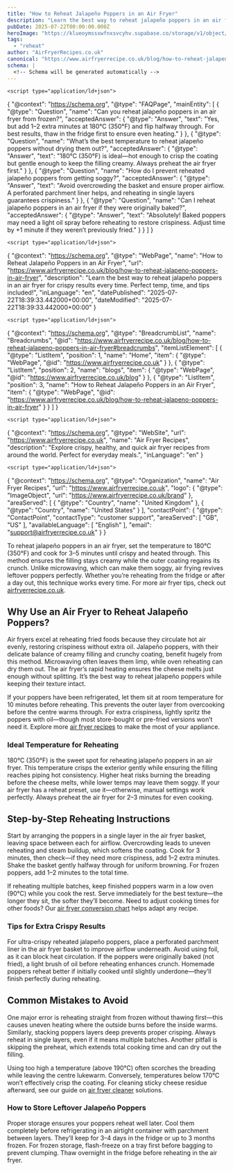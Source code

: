```yaml
---
title: "How to Reheat Jalapeño Poppers in an Air Fryer"
description: "Learn the best way to reheat jalapeño poppers in an air fryer for crispy results every time. Perfect temp, time, and tips included!"
pubDate: 2025-07-22T00:00:00.000Z
heroImage: "https://klueoymssxwfnxsvcyhv.supabase.co/storage/v1/object/public/Shmucket/how-to-reheat-jalapeno-poppers-in-air-fryer.png"
tags:
  - "reheat"
author: "AirFryerRecipes.co.uk"
canonical: "https://www.airfryerrecipe.co.uk/blog/how-to-reheat-jalapeno-poppers-in-air-fryer"
schema: |
  <!-- Schema will be generated automatically -->
---
```

<script type="application/ld+json">
{
    "@context": "https://schema.org",
    "@type": "BlogPosting",
    "url": "https://www.airfryerrecipe.co.uk/blog/how-to-reheat-jalapeno-poppers-in-air-fryer",
    "mainEntityOfPage": {
        "@type": "WebPage",
        "@id": "https://www.airfryerrecipe.co.uk/blog/how-to-reheat-jalapeno-poppers-in-air-fryer"
    },
    "headline": "Reheat Jalapeño Poppers in Air Fryer – Quick & Crispy",
    "description": "Learn the best way to reheat jalapeño poppers in an air fryer for crispy results every time. Perfect temp, time, and tips included!",
    "author": {
        "@type": "Person",
        "name": "AirFryerRecipes.co.uk",
        "url": "https://www.airfryerrecipe.co.uk/about",
        "image": {
            "@type": "ImageObject",
            "url": "https://klueoymssxwfnxsvcyhv.supabase.co/storage/v1/object/public/Shmucket/Me.jpg"
        }
    },
    "publisher": {
        "@type": "Organization",
        "name": "Air Fryer Recipe",
        "logo": {
            "@type": "ImageObject",
            "url": "https://cdn.prod.website-files.com/68224a465dfe9a7ab4f57570/6844191451a8b2f1e37e63cc_Untitled%20design%20-%202025-06-05T205644.948%20(1).png"
        }
    },
    "datePublished": "2025-07-22T18:39:33.442Z",
    "dateModified": "2025-07-22T18:39:33.442Z",
    "image": {
        "@type": "ImageObject",
        "url": "https://klueoymssxwfnxsvcyhv.supabase.co/storage/v1/object/public/Shmucket/how-to-reheat-jalapeno-poppers-in-air-fryer.png"
    },
    "about": {
        "@type": "Thing",
        "name": "Reheat"
    },
    "articleSection": "Reheat",
    "inLanguage": "en-GB"
}
</script>

    <script type="application/ld+json">
{
    "@context": "https://schema.org",
    "@type": "FAQPage",
    "mainEntity": [
        {
            "@type": "Question",
            "name": "Can you reheat jalapeño poppers in an air fryer from frozen?",
            "acceptedAnswer": {
                "@type": "Answer",
                "text": "Yes, but add 1–2 extra minutes at 180°C (350°F) and flip halfway through. For best results, thaw in the fridge first to ensure even heating."
            }
        },
        {
            "@type": "Question",
            "name": "What’s the best temperature to reheat jalapeño poppers without drying them out?",
            "acceptedAnswer": {
                "@type": "Answer",
                "text": "180°C (350°F) is ideal—hot enough to crisp the coating but gentle enough to keep the filling creamy. Always preheat the air fryer first."
            }
        },
        {
            "@type": "Question",
            "name": "How do I prevent reheated jalapeño poppers from getting soggy?",
            "acceptedAnswer": {
                "@type": "Answer",
                "text": "Avoid overcrowding the basket and ensure proper airflow. A perforated parchment liner helps, and reheating in single layers guarantees crispiness."
            }
        },
        {
            "@type": "Question",
            "name": "Can I reheat jalapeño poppers in an air fryer if they were originally baked?",
            "acceptedAnswer": {
                "@type": "Answer",
                "text": "Absolutely! Baked poppers may need a light oil spray before reheating to restore crispiness. Adjust time by +1 minute if they weren’t previously fried."
            }
        }
    ]
}
</script>

    <script type="application/ld+json">
{
    "@context": "https://schema.org",
    "@type": "WebPage",
    "name": "How to Reheat Jalapeño Poppers in an Air Fryer",
    "url": "https://www.airfryerrecipe.co.uk/blog/how-to-reheat-jalapeno-poppers-in-air-fryer",
    "description": "Learn the best way to reheat jalapeño poppers in an air fryer for crispy results every time. Perfect temp, time, and tips included!",
    "inLanguage": "en",
    "datePublished": "2025-07-22T18:39:33.442000+00:00",
    "dateModified": "2025-07-22T18:39:33.442000+00:00"
}
</script>

    <script type="application/ld+json">
{
    "@context": "https://schema.org",
    "@type": "BreadcrumbList",
    "name": "Breadcrumbs",
    "@id": "https://www.airfryerrecipe.co.uk/blog/how-to-reheat-jalapeno-poppers-in-air-fryer#breadcrumbs",
    "itemListElement": [
        {
            "@type": "ListItem",
            "position": 1,
            "name": "Home",
            "item": {
                "@type": "WebPage",
                "@id": "https://www.airfryerrecipe.co.uk"
            }
        },
        {
            "@type": "ListItem",
            "position": 2,
            "name": "blogs",
            "item": {
                "@type": "WebPage",
                "@id": "https://www.airfryerrecipe.co.uk/blog"
            }
        },
        {
            "@type": "ListItem",
            "position": 3,
            "name": "How to Reheat Jalapeño Poppers in an Air Fryer",
            "item": {
                "@type": "WebPage",
                "@id": "https://www.airfryerrecipe.co.uk/blog/how-to-reheat-jalapeno-poppers-in-air-fryer"
            }
        }
    ]
}
</script>

    <script type="application/ld+json">
{
    "@context": "https://schema.org",
    "@type": "WebSite",
    "url": "https://www.airfryerrecipe.co.uk",
    "name": "Air Fryer Recipes",
    "description": "Explore crispy, healthy, and quick air fryer recipes from around the world. Perfect for everyday meals.",
    "inLanguage": "en"
}
</script>

    <script type="application/ld+json">
{
    "@context": "https://schema.org",
    "@type": "Organization",
    "name": "Air Fryer Recipes",
    "url": "https://www.airfryerrecipe.co.uk",
    "logo": {
        "@type": "ImageObject",
        "url": "https://www.airfryerrecipe.co.uk/brand"
    },
    "areaServed": [
        {
            "@type": "Country",
            "name": "United Kingdom"
        },
        {
            "@type": "Country",
            "name": "United States"
        }
    ],
    "contactPoint": {
        "@type": "ContactPoint",
        "contactType": "customer support",
        "areaServed": [
            "GB",
            "US"
        ],
        "availableLanguage": [
            "English"
        ],
        "email": "support@airfryerrecipe.co.uk"
    }
}
</script>

<p>To reheat jalapeño poppers in an air fryer, set the temperature to 180°C (350°F) and cook for 3–5 minutes until crispy and heated through. This method ensures the filling stays creamy while the outer coating regains its crunch. Unlike microwaving, which can make them soggy, air frying revives leftover poppers perfectly. Whether you’re reheating from the fridge or after a day out, this technique works every time. For more air fryer tips, check out <a href=https://www.airfryerrecipe.co.uk>airfryerrecipe.co.uk</a>.</p>  

<h2>Why Use an Air Fryer to Reheat Jalapeño Poppers?</h2>  
<p>Air fryers excel at reheating fried foods because they circulate hot air evenly, restoring crispiness without extra oil. Jalapeño poppers, with their delicate balance of creamy filling and crunchy coating, benefit hugely from this method. Microwaving often leaves them limp, while oven reheating can dry them out. The air fryer’s rapid heating ensures the cheese melts just enough without splitting. It’s the best way to reheat jalapeño poppers while keeping their texture intact.</p>  

<p>If your poppers have been refrigerated, let them sit at room temperature for 10 minutes before reheating. This prevents the outer layer from overcooking before the centre warms through. For extra crispiness, lightly spritz the poppers with oil—though most store-bought or pre-fried versions won’t need it. Explore more <a href=https://www.airfryerrecipe.co.uk/recipes>air fryer recipes</a> to make the most of your appliance.</p>  

<h3>Ideal Temperature for Reheating</h3>  
<p>180°C (350°F) is the sweet spot for reheating jalapeño poppers in an air fryer. This temperature crisps the exterior gently while ensuring the filling reaches piping hot consistency. Higher heat risks burning the breading before the cheese melts, while lower temps may leave them soggy. If your air fryer has a reheat preset, use it—otherwise, manual settings work perfectly. Always preheat the air fryer for 2–3 minutes for even cooking.</p>  

<h2>Step-by-Step Reheating Instructions</h2>  
<p>Start by arranging the poppers in a single layer in the air fryer basket, leaving space between each for airflow. Overcrowding leads to uneven reheating and steam buildup, which softens the coating. Cook for 3 minutes, then check—if they need more crispiness, add 1–2 extra minutes. Shake the basket gently halfway through for uniform browning. For frozen poppers, add 1–2 minutes to the total time.</p>  

<p>If reheating multiple batches, keep finished poppers warm in a low oven (90°C) while you cook the rest. Serve immediately for the best texture—the longer they sit, the softer they’ll become. Need to adjust cooking times for other foods? Our <a href=https://www.airfryerrecipe.co.uk/air-fryer-conversion-chart>air fryer conversion chart</a> helps adapt any recipe.</p>  

<h3>Tips for Extra Crispy Results</h3>  
<p>For ultra-crispy reheated jalapeño poppers, place a perforated parchment liner in the air fryer basket to improve airflow underneath. Avoid using foil, as it can block heat circulation. If the poppers were originally baked (not fried), a light brush of oil before reheating enhances crunch. Homemade poppers reheat better if initially cooked until slightly underdone—they’ll finish perfectly during reheating.</p>  

<h2>Common Mistakes to Avoid</h2>  
<p>One major error is reheating straight from frozen without thawing first—this causes uneven heating where the outside burns before the inside warms. Similarly, stacking poppers layers deep prevents proper crisping. Always reheat in single layers, even if it means multiple batches. Another pitfall is skipping the preheat, which extends total cooking time and can dry out the filling.</p>  

<p>Using too high a temperature (above 190°C) often scorches the breading while leaving the centre lukewarm. Conversely, temperatures below 170°C won’t effectively crisp the coating. For cleaning sticky cheese residue afterward, see our guide on <a href=https://www.airfryerrecipe.co.uk/air-fryer-cleaner>air fryer cleaner</a> solutions.</p>  

<h3>How to Store Leftover Jalapeño Poppers</h3>  
<p>Proper storage ensures your poppers reheat well later. Cool them completely before refrigerating in an airtight container with parchment between layers. They’ll keep for 3–4 days in the fridge or up to 3 months frozen. For frozen storage, flash-freeze on a tray first before bagging to prevent clumping. Thaw overnight in the fridge before reheating in the air fryer.</p>
